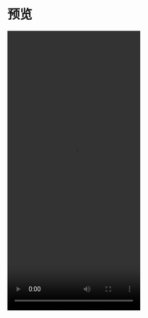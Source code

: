 # 预览
<video width="300" height="630" src="Screen_recording_20240314_123042.mp4"/>
# 接入
添加 `NetworkCaptureCore` 依赖到你的库或 APP 项目的 `build.gradle` 文件:
```groovy
debugImplementation 'com.github.liuxiao352:NetworkCaptureCore:v1.0.1'
```
# 使用
给OkHttp添加`NetworkCaptureInterceptor`拦截器,获取拦截器的方法:
```java
 @Nullable
  public static Interceptor getNetworkCaptureInterceptor() {
    try {
      Class<?> clazz =
          Class.forName("com.liuxiao352.networkcapturecore.interceptor.NetworkCaptureInterceptor");
      return (Interceptor) clazz.getDeclaredConstructor().newInstance();
    } catch (Exception e) {
      return null;
    }
  }
```
